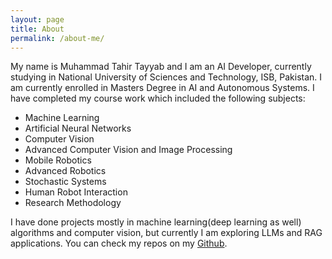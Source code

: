 ```yaml
---
layout: page
title: About
permalink: /about-me/
---
```


My name is Muhammad Tahir Tayyab and I am an AI Developer, currently studying in National University of Sciences and Technology, ISB, Pakistan. I am currently enrolled in Masters Degree in AI and Autonomous Systems. I have completed my course work which included the following subjects:

- Machine Learning
- Artificial Neural Networks
- Computer Vision
- Advanced Computer Vision and Image Processing
- Mobile Robotics
- Advanced Robotics
- Stochastic Systems
- Human Robot Interaction
- Research Methodology

I have done projects mostly in machine learning(deep learning as well) algorithms and computer vision, but currently I am exploring LLMs and RAG applications. You can check my repos on my [Github](https:/github.com/mtayyab2).
